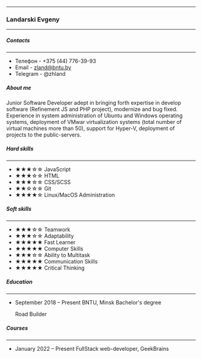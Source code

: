 ***
### Landarski Evgeny
---
##### Contacts
---
* Телефон - +375 (44) 776-39-93
* Email - zland@bntu.by
* Telegram - @zhland

##### About me
Junior Software Developer adept in bringing forth expertise in develop software (Refinement JS and PHP project), modernize and bug fixed. Experience in system administration of Ubuntu and Windows operating systems, deployment of VMwar virtualization systems (total number of virtual machines more than 50), support for Hyper-V, deployment of projects to the public-servers. 

##### Hard skills
***
  * ★★★☆☆ JavaScript
  * ★★★☆☆ HTML 
  * ★★★☆☆ CSS/SCSS
  * ★★☆☆☆ Git
  * ★★★★☆ Linux/MacOS Administration

##### Soft skills
***
  * ★★★☆☆ Teamwork
  * ★★★☆☆ Adaptability
  * ★★★★★ Fast Learner
  * ★★★★★ Computer Skills
  * ★★★☆☆ Ability to Multitask
  * ★★★★★ Communication Skills
  * ★★★★★ Critical Thinking

##### Education
***
  * September 2018 – Present
    BNTU, Minsk Bachelor's degree

    Road Builder

##### Courses
***
  * January 2022 – Present
    FullStack web-developer, GeekBrains